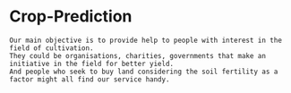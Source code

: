 # Crop-Prediction
	Our main objective is to provide help to people with interest in the field of cultivation. 
	They could be organisations, charities, governments that make an initiative in the field for better yield. 
	And people who seek to buy land considering the soil fertility as a factor might all find our service handy. 

